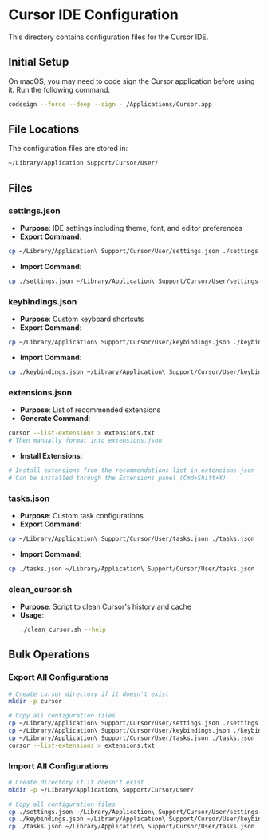 # Cursor IDE Configuration

This directory contains configuration files for the Cursor IDE.

## Initial Setup

On macOS, you may need to code sign the Cursor application before using it. Run the following command:
```bash
codesign --force --deep --sign - /Applications/Cursor.app
```

## File Locations

The configuration files are stored in:
```bash
~/Library/Application Support/Cursor/User/
```

## Files

### settings.json
- **Purpose**: IDE settings including theme, font, and editor preferences
- **Export Command**:
```bash
cp ~/Library/Application\ Support/Cursor/User/settings.json ./settings.json
```
- **Import Command**:
```bash
cp ./settings.json ~/Library/Application\ Support/Cursor/User/settings.json
```

### keybindings.json
- **Purpose**: Custom keyboard shortcuts
- **Export Command**:
```bash
cp ~/Library/Application\ Support/Cursor/User/keybindings.json ./keybindings.json
```
- **Import Command**:
```bash
cp ./keybindings.json ~/Library/Application\ Support/Cursor/User/keybindings.json
```

### extensions.json
- **Purpose**: List of recommended extensions
- **Generate Command**:
```bash
cursor --list-extensions > extensions.txt
# Then manually format into extensions.json
```
- **Install Extensions**:
```bash
# Install extensions from the recommendations list in extensions.json
# Can be installed through the Extensions panel (Cmd+Shift+X)
```

### tasks.json
- **Purpose**: Custom task configurations
- **Export Command**:
```bash
cp ~/Library/Application\ Support/Cursor/User/tasks.json ./tasks.json
```
- **Import Command**:
```bash
cp ./tasks.json ~/Library/Application\ Support/Cursor/User/tasks.json
```

### clean_cursor.sh
- **Purpose**: Script to clean Cursor's history and cache
- **Usage**:
  ```bash
  ./clean_cursor.sh --help
  ```
## Bulk Operations

### Export All Configurations
```bash
# Create cursor directory if it doesn't exist
mkdir -p cursor

# Copy all configuration files
cp ~/Library/Application\ Support/Cursor/User/settings.json ./settings.json
cp ~/Library/Application\ Support/Cursor/User/keybindings.json ./keybindings.json
cp ~/Library/Application\ Support/Cursor/User/tasks.json ./tasks.json
cursor --list-extensions > extensions.txt
```

### Import All Configurations
```bash
# Create directory if it doesn't exist
mkdir -p ~/Library/Application\ Support/Cursor/User/

# Copy all configuration files
cp ./settings.json ~/Library/Application\ Support/Cursor/User/settings.json
cp ./keybindings.json ~/Library/Application\ Support/Cursor/User/keybindings.json
cp ./tasks.json ~/Library/Application\ Support/Cursor/User/tasks.json
```